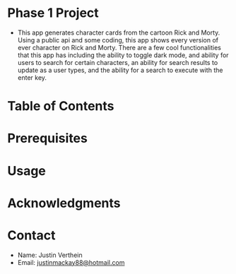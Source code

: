 # Phase 1 Project

* This app generates character cards from the cartoon Rick and Morty. Using a public api and some coding, this app shows every version of ever character on Rick and Morty. There are a few cool functionalities that this app has including the ability to toggle dark mode, and ability for users to search for certain characters, an ability for search results to update as a user types, and the ability for a search to execute with the enter key.

# Table of Contents



# Prerequisites


# Usage


# Acknowledgments


# Contact

* Name: Justin Verthein
* Email: justinmackay88@hotmail.com





